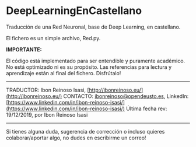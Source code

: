 # DeepLearningEnCastellano
Traducción de una Red Neuronal, base de Deep Learning, en castellano.

El fichero es un simple archivo, Red.py.

**IMPORTANTE:** 

El código está implementado para ser entendible y puramente académico.
No está optimizado ni es su propósito.
Las referencias para lectura y aprendizaje están al final del fichero. Disfrútalo!

---

TRADUCTOR: Ibon Reinoso Isasi, [http://ibonreinoso.eu/](http://ibonreinoso.eu/)
CONTACTO: ibonreinoso@opendeusto.es, LinkedIn: [https://www.linkedin.com/in/ibon-reinoso-isasi/](https://www.linkedin.com/in/ibon-reinoso-isasi/) 
Última fecha rev: 19/12/2019, por Ibon Reinoso Isasi

---

Si tienes alguna duda, sugerencia de corrección o incluso quieres colaborar/aportar algo, no dudes en escribirme un correo!
